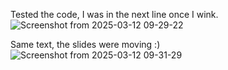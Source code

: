 Tested the code, I was in the next line once I wink.
![Screenshot from 2025-03-12 09-29-22](https://github.com/user-attachments/assets/aa0421e1-52f2-4721-9b10-d18b72c6bef9)

Same text, the slides were moving :)
![Screenshot from 2025-03-12 09-31-29](https://github.com/user-attachments/assets/4d8fef67-2714-4df0-84f0-b30c23342fa2)

